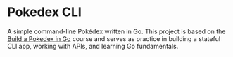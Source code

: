 # Pokedex CLI

A simple command-line Pokédex written in Go.
This project is based on the [Build a Pokedex in Go](https://boot.dev) course and serves as practice in building a stateful CLI app, working with APIs, and learning Go fundamentals.
